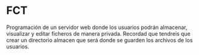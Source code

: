 # FCT
Programación de un servidor web donde los usuarios podrán almacenar, visualizar y editar ficheros de manera privada.
Recordad que tendreis que crear un directorio almacen que será donde se guarden los archivos de los usuarios.
